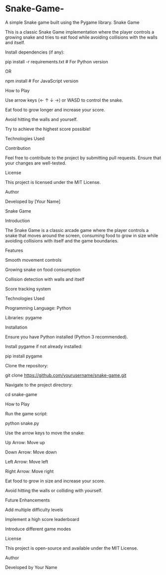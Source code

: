 # Snake-Game-
A simple Snake game built using the Pygame library.
Snake Game

This is a classic Snake Game implementation where the player controls a growing snake and tries to eat food while avoiding collisions with the walls and itself.


Install dependencies (if any):

pip install -r requirements.txt   # For Python version

OR

npm install   # For JavaScript version

How to Play

Use arrow keys (← ↑ ↓ →) or WASD to control the snake.

Eat food to grow longer and increase your score.

Avoid hitting the walls and yourself.

Try to achieve the highest score possible!

Technologies Used

Contribution

Feel free to contribute to the project by submitting pull requests. Ensure that your changes are well-tested.

License

This project is licensed under the MIT License.

Author

Developed by [Your Name]



Snake Game

Introduction

The Snake Game is a classic arcade game where the player controls a snake that moves around the screen, consuming food to grow in size while avoiding collisions with itself and the game boundaries.

Features

Smooth movement controls

Growing snake on food consumption

Collision detection with walls and itself

Score tracking system

Technologies Used

Programming Language: Python

Libraries: pygame

Installation

Ensure you have Python installed (Python 3 recommended).

Install pygame if not already installed:

pip install pygame

Clone the repository:

git clone https://github.com/yourusername/snake-game.git

Navigate to the project directory:

cd snake-game

How to Play

Run the game script:

python snake.py

Use the arrow keys to move the snake:

Up Arrow: Move up

Down Arrow: Move down

Left Arrow: Move left

Right Arrow: Move right

Eat food to grow in size and increase your score.

Avoid hitting the walls or colliding with yourself.

Future Enhancements

Add multiple difficulty levels

Implement a high score leaderboard

Introduce different game modes

License

This project is open-source and available under the MIT License.

Author

Developed by Your Name


